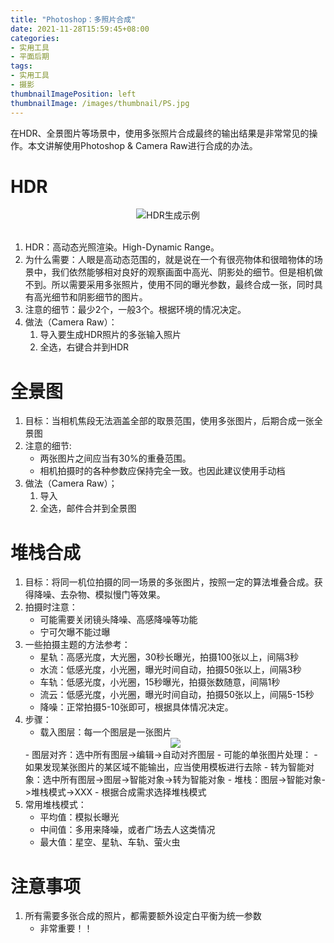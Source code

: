 ```yaml
---
title: "Photoshop：多照片合成"
date: 2021-11-28T15:59:45+08:00
categories:
- 实用工具
- 平面后期
tags:
- 实用工具
- 摄影
thumbnailImagePosition: left
thumbnailImage: /images/thumbnail/PS.jpg
---
```

在HDR、全景图片等场景中，使用多张照片合成最终的输出结果是非常常见的操作。本文讲解使用Photoshop & Camera Raw进行合成的办法。
<!--more-->
# HDR
<center><img src='/images/Photoshop/ACR_HDR.png'>HDR生成示例</center></br>

1. HDR：高动态光照渲染。High-Dynamic Range。
1. 为什么需要：人眼是高动态范围的，就是说在一个有很亮物体和很暗物体的场景中，我们依然能够相对良好的观察画面中高光、阴影处的细节。但是相机做不到。所以需要采用多张照片，使用不同的曝光参数，最终合成一张，同时具有高光细节和阴影细节的图片。
1. 注意的细节：最少2个，一般3个。根据环境的情况决定。
1. 做法（Camera Raw）：
    1. 导入要生成HDR照片的多张输入照片
    1. 全选，右键合并到HDR

# 全景图
1. 目标：当相机焦段无法涵盖全部的取景范围，使用多张图片，后期合成一张全景图
1. 注意的细节:
    - 两张图片之间应当有30%的重叠范围。
    - 相机拍摄时的各种参数应保持完全一致。也因此建议使用手动档
1. 做法（Camera Raw）；
    1. 导入
    1. 全选，邮件合并到全景图

# 堆栈合成
1. 目标：将同一机位拍摄的同一场景的多张图片，按照一定的算法堆叠合成。获得降噪、去杂物、模拟慢门等效果。
1. 拍摄时注意：
    - 可能需要关闭镜头降噪、高感降噪等功能
    - 宁可欠曝不能过曝
1. 一些拍摄主题的方法参考：
    - 星轨：高感光度，大光圈，30秒长曝光，拍摄100张以上，间隔3秒
    - 水流：低感光度，小光圈，曝光时间自动，拍摄50张以上，间隔3秒
    - 车轨：低感光度，小光圈，15秒曝光，拍摄张数随意，间隔1秒
    - 流云：低感光度，小光圈，曝光时间自动，拍摄50张以上，间隔5-15秒
    - 降噪：正常拍摄5-10张即可，根据具体情况决定。
1. 步骤：
    - 载入图层：每一个图层是一张图片
    <center><img src='/images/Photoshop/Adjust_LayerAlign.png'></center>
    - 图层对齐：选中所有图层->编辑->自动对齐图层
    - 可能的单张图片处理：
        - 如果发现某张图片的某区域不能输出，应当使用模板进行去除
    - 转为智能对象：选中所有图层->图层->智能对象->转为智能对象
    - 堆栈：图层->智能对象->堆栈模式->XXX
        - 根据合成需求选择堆栈模式
1. 常用堆栈模式：
    - 平均值：模拟长曝光
    - 中间值：多用来降噪，或者广场去人这类情况
    - 最大值：星空、星轨、车轨、萤火虫

# 注意事项
1. 所有需要多张合成的照片，都需要额外设定白平衡为统一参数
    - 非常重要！！